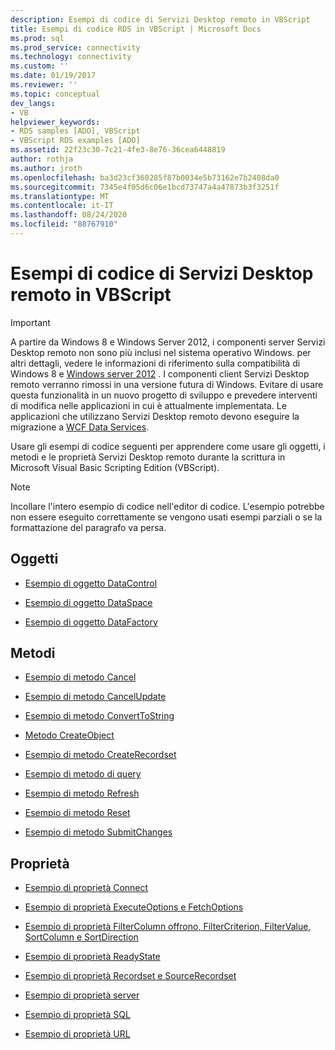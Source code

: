 ```yaml
---
description: Esempi di codice di Servizi Desktop remoto in VBScript
title: Esempi di codice RDS in VBScript | Microsoft Docs
ms.prod: sql
ms.prod_service: connectivity
ms.technology: connectivity
ms.custom: ''
ms.date: 01/19/2017
ms.reviewer: ''
ms.topic: conceptual
dev_langs:
- VB
helpviewer_keywords:
- RDS samples [ADO], VBScript
- VBScript RDS examples [ADO]
ms.assetid: 22f23c30-7c21-4fe3-8e76-36cea6448819
author: rothja
ms.author: jroth
ms.openlocfilehash: ba3d23cf360285f87b0034e5b73162e7b2408da0
ms.sourcegitcommit: 7345e4f05d6c06e1bcd73747a4a47873b3f3251f
ms.translationtype: MT
ms.contentlocale: it-IT
ms.lasthandoff: 08/24/2020
ms.locfileid: "88767910"
---
```

# <a name="rds-code-examples-in-vbscript"></a>Esempi di codice di Servizi Desktop remoto in VBScript
> [!IMPORTANT]
>  A partire da Windows 8 e Windows Server 2012, i componenti server Servizi Desktop remoto non sono più inclusi nel sistema operativo Windows. per altri dettagli, vedere le informazioni di riferimento sulla compatibilità di Windows 8 e [Windows server 2012](https://www.microsoft.com/download/details.aspx?id=27416) . I componenti client Servizi Desktop remoto verranno rimossi in una versione futura di Windows. Evitare di usare questa funzionalità in un nuovo progetto di sviluppo e prevedere interventi di modifica nelle applicazioni in cui è attualmente implementata. Le applicazioni che utilizzano Servizi Desktop remoto devono eseguire la migrazione a [WCF Data Services](https://go.microsoft.com/fwlink/?LinkId=199565).  
  
 Usare gli esempi di codice seguenti per apprendere come usare gli oggetti, i metodi e le proprietà Servizi Desktop remoto durante la scrittura in Microsoft Visual Basic Scripting Edition (VBScript).  
  
> [!NOTE]
>  Incollare l'intero esempio di codice nell'editor di codice. L'esempio potrebbe non essere eseguito correttamente se vengono usati esempi parziali o se la formattazione del paragrafo va persa.  
  
## <a name="objects"></a>Oggetti  
  
-   [Esempio di oggetto DataControl](./datacontrol-object-example-vbscript.md)  
  
-   [Esempio di oggetto DataSpace](./dataspace-object-and-createobject-method-example-vbscript.md)  
  
-   [Esempio di oggetto DataFactory](./datafactory-object-query-method-and-createobject-method-example-vbscript.md)  
  
## <a name="methods"></a>Metodi  
  
-   [Esempio di metodo Cancel](./cancel-method-example-vbscript.md)  
  
-   [Esempio di metodo CancelUpdate](./cancelupdate-method-example-vbscript.md)  
  
-   [Esempio di metodo ConvertToString](./converttostring-method-example-vbscript.md)  
  
-   [Metodo CreateObject](./dataspace-object-and-createobject-method-example-vbscript.md)  
  
-   [Esempio di metodo CreateRecordset](./createrecordset-method-example-vbscript.md)  
  
-   [Esempio di metodo di query](./datafactory-object-query-method-and-createobject-method-example-vbscript.md)  
  
-   [Esempio di metodo Refresh](./refresh-method-example-vbscript.md)  
  
-   [Esempio di metodo Reset](./filter-column-criterion-value-sortcolumn-sortdirection-example-vbscript.md)  
  
-   [Esempio di metodo SubmitChanges](./submitchanges-method-example-vbscript.md)  
  
## <a name="properties"></a>Proprietà  
  
-   [Esempio di proprietà Connect](./connect-property-example-vbscript.md)  
  
-   [Esempio di proprietà ExecuteOptions e FetchOptions](./executeoptions-and-fetchoptions-properties-example-vbscript.md)  
  
-   [Esempio di proprietà FilterColumn offrono, FilterCriterion, FilterValue, SortColumn e SortDirection](./filter-column-criterion-value-sortcolumn-sortdirection-example-vbscript.md)  
  
-   [Esempio di proprietà ReadyState](./readystate-property-example-vbscript.md)  
  
-   [Esempio di proprietà Recordset e SourceRecordset](./recordset-and-sourcerecordset-properties-example-vbscript.md)  
  
-   [Esempio di proprietà server](./server-property-example-vbscript.md)  
  
-   [Esempio di proprietà SQL](./sql-property-example-vbscript.md)  
  
-   [Esempio di proprietà URL](./url-property-example-vbscript.md)